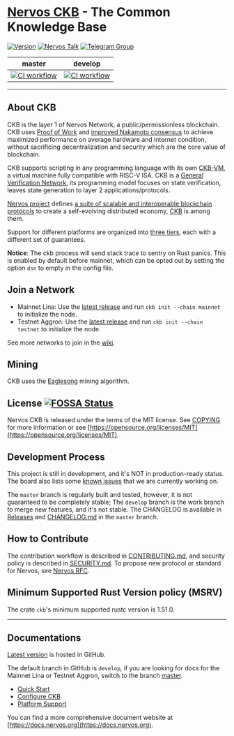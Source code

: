# [Nervos CKB](https://www.nervos.org/) - The Common Knowledge Base

[![Version](https://img.shields.io/badge/version-0.100.0--beta3-orange.svg)](https://github.com/nervosnetwork/ckb/releases)
[![Nervos Talk](https://img.shields.io/badge/discuss-on%20Nervos%20Talk-3CC68A.svg)](https://talk.nervos.org/t/where-to-discuss-ckb-and-how-to-ask-for-support/6024)
[![Telegram Group](https://cdn.jsdelivr.net/gh/Patrolavia/telegram-badge@8fe3382b3fd3a1c533ba270e608035a27e430c2e/chat.svg)](https://t.me/nervosnetwork)

master | develop
-------|----------
[![CI workflow](https://github.com/nervosnetwork/ckb/actions/workflows/ci.yaml/badge.svg?branch=master)](https://github.com/nervosnetwork/ckb/actions/workflows/ci.yaml?query=branch%3Amaster) | [![CI workflow](https://github.com/nervosnetwork/ckb/actions/workflows/ci.yaml/badge.svg?branch=develop)](https://github.com/nervosnetwork/ckb/actions/workflows/ci.yaml?query=branch%3Adevelop)

---

## About CKB

CKB is the layer 1 of Nervos Network, a public/permissionless blockchain. CKB uses [Proof of Work](https://en.wikipedia.org/wiki/Proof-of-work_system) and [improved Nakamoto consensus](https://medium.com/nervosnetwork/breaking-the-throughput-limit-of-nakamoto-consensus-ccdf65fe0832) to achieve maximized performance on average hardware and internet condition, without sacrificing decentralization and security which are the core value of blockchain.

CKB supports scripting in any programming language with its own [CKB-VM](https://github.com/nervosnetwork/ckb-vm/), a virtual machine fully compatible with RISC-V ISA. CKB is a [General Verification Network](https://medium.com/nervosnetwork/https-medium-com-nervosnetwork-cell-model-7323fca57571), its programming model focuses on state verification, leaves state generation to layer 2 applications/protocols.

[Nervos project](https://www.nervos.org) defines [a suite of scalable and interoperable blockchain protocols](https://github.com/nervosnetwork/rfcs) to create a self-evolving distributed economy, [CKB](https://github.com/nervosnetwork/rfcs/blob/master/rfcs/0002-ckb/0002-ckb.md) is among them.

Support for different platforms are organized into [three tiers](docs/platform-support.md), each with a different set of guarantees.

**Notice**: The ckb process will send stack trace to sentry on Rust panics.
This is enabled by default before mainnet, which can be opted out by setting
the option `dsn` to empty in the config file.

## Join a Network

- Mainnet Lina: Use the [latest release](https://github.com/nervosnetwork/ckb/releases/latest) and run `ckb init --chain mainnet` to initialize the node.
- Testnet Aggron: Use the [latest release](https://github.com/nervosnetwork/ckb/releases/latest) and run `ckb init --chain testnet` to initialize the node.

See more networks to join in the
[wiki](https://github.com/nervosnetwork/ckb/wiki/Chains).


## Mining

CKB uses the [Eaglesong](https://github.com/nervosnetwork/rfcs/blob/master/rfcs/0010-eaglesong/0010-eaglesong.md) mining algorithm.

## License [![FOSSA Status](https://app.fossa.io/api/projects/git%2Bgithub.com%2Fnervosnetwork%2Fckb.svg?type=shield)](https://app.fossa.io/projects/git%2Bgithub.com%2Fnervosnetwork%2Fckb?ref=badge_shield)

Nervos CKB is released under the terms of the MIT license. See [COPYING](COPYING) for more information or see [https://opensource.org/licenses/MIT](https://opensource.org/licenses/MIT).

## Development Process

This project is still in development, and it's NOT in production-ready status.
The board also lists some [known issues](https://github.com/nervosnetwork/ckb/projects/2) that we are currently working on.

The `master` branch is regularly built and tested, however, it is not guaranteed to be completely stable; The `develop` branch is the work branch to merge new features, and it's not stable. The CHANGELOG is available in [Releases](https://github.com/nervosnetwork/ckb/releases) and [CHANGELOG.md](https://github.com/nervosnetwork/ckb/blob/master/CHANGELOG.md) in the `master` branch.

## How to Contribute

The contribution workflow is described in [CONTRIBUTING.md](CONTRIBUTING.md), and security policy is described in [SECURITY.md](SECURITY.md). To propose new protocol or standard for Nervos, see [Nervos RFC](https://github.com/nervosnetwork/rfcs).

## Minimum Supported Rust Version policy (MSRV)

The crate `ckb`'s minimum supported rustc version is 1.51.0.

---

## Documentations

[Latest version](https://github.com/nervosnetwork/ckb#documentations) is hosted in GitHub.

The default branch in GitHub is `develop`, if you are looking for docs for the
Mainnet Lina or Testnet Aggron, switch to the branch [master].

[master]: https://github.com/nervosnetwork/ckb/tree/master#documentations

- [Quick Start](docs/quick-start.md)
- [Configure CKB](docs/configure.md)
- [Platform Support](docs/platform-support.md)

You can find a more comprehensive document website at [https://docs.nervos.org](https://docs.nervos.org).
